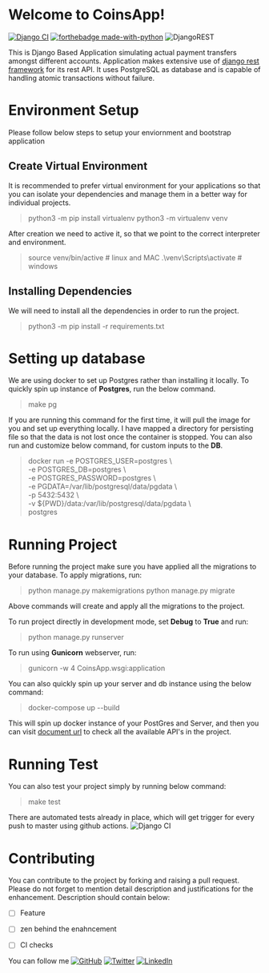 # Welcome to CoinsApp! 
[![Django CI](https://github.com/satyamsoni2211/CoinsApp/actions/workflows/django.yml/badge.svg)](https://github.com/satyamsoni2211/CoinsApp/actions/workflows/django.yml) [![forthebadge made-with-python](http://ForTheBadge.com/images/badges/made-with-python.svg)](https://www.python.org/) ![DjangoREST](https://img.shields.io/badge/DJANGO-REST-ff1709?style=for-the-badge&logo=django&logoColor=white&color=ff1709&labelColor=gray)

This is Django Based Application simulating actual payment transfers amongst different accounts. Application makes extensive use of [django rest framework](https://www.django-rest-framework.org/) for its rest API. It uses PostgreSQL as database and is capable of handling atomic transactions without failure.


# Environment Setup

Please follow below steps to setup your enviornment and bootstrap application

## Create Virtual Environment

It is recommended to prefer virtual environment for your applications so that you can isolate your dependencies and manage them in a better way for individual projects.

> python3 -m pip install virtualenv
> python3 -m virtualenv venv 

After creation we need to active it, so that we point to the correct interpreter and environment.

> source venv/bin/active # linux and MAC
> .\venv\Scripts\activate # windows

## Installing Dependencies

We will need to install all the dependencies in order to run the project.

> python3 -m pip install -r requirements.txt

# Setting up database

We are using docker to set up Postgres rather than installing it locally. To quickly spin up instance of **Postgres**, run the below command.

> make pg

If you are running this command for the first time, it will pull the image for you and set up everything locally. I have mapped a directory for persisting file so that the data is not lost once the container is stopped. You can also run and customize below command, for custom inputs to the **DB**.

> docker run -e POSTGRES_USER=postgres \  
  -e POSTGRES_DB=postgres \  
  -e POSTGRES_PASSWORD=postgres \  
  -e PGDATA=/var/lib/postgresql/data/pgdata \  
  -p 5432:5432 \  
  -v ${PWD}/data:/var/lib/postgresql/data/pgdata \  
  postgres

# Running Project

Before running the project make sure you have applied all the migrations to your database. To apply migrations, run:

> python manage.py makemigrations
> python manage.py migrate

Above commands will create and apply all the migrations to the project.

To run project directly in development mode, set **Debug** to **True** and run:

> python manage.py runserver

To run using **Gunicorn** webserver, run:

> gunicorn -w 4 CoinsApp.wsgi:application

You can also quickly spin up your server and db instance using the below command:

> docker-compose up --build

This will spin up docker instance of your PostGres and Server, and then you can visit [document url](localhost:8000/swagger/) to check all the available API's in the project.

# Running Test

You can also test your project simply by running below command:

> make test

There are automated tests already in place, which will get trigger for every push to master using github actions. ![Django CI](https://github.com/satyamsoni2211/CoinsApp/actions/workflows/django.yml/badge.svg)


# Contributing

You can contribute to the project by forking and raising a pull request. Please do not forget to mention detail description and justifications for the enhancement. Description should contain below:

 - [ ] Feature
 - [ ] zen behind the enahncement
 - [ ] CI checks


You can follow me [![GitHub](https://img.shields.io/badge/github-%23121011.svg?style=for-the-badge&logo=github&logoColor=white)](https://github.com/satyamsoni2211/) [![Twitter](https://img.shields.io/twitter/url/https/twitter.com/cloudposse.svg?style=social&label=Follow%20%40satyam_soni1306)](https://twitter.com/satyam_soni1306) [![LinkedIn](https://img.shields.io/badge/linkedin-%230077B5.svg?style=for-the-badge&logo=linkedin&logoColor=white)](https://www.linkedin.com/in/satyam-soni-ba648192/)

 
